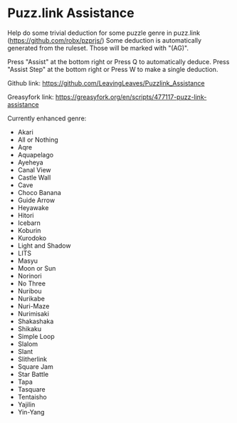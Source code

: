 # Puzz.link Assistance
Help do some trivial deduction for some puzzle genre in puzz.link (https://github.com/robx/pzprjs/)
Some deduction is automatically generated from the ruleset. Those will be marked with "(AG)".

Press "Assist" at the bottom right or Press Q to automatically deduce.
Press "Assist Step" at the bottom right or Press W to make a single deduction.

Github link:
https://github.com/LeavingLeaves/Puzzlink_Assistance

Greasyfork link:
https://greasyfork.org/en/scripts/477117-puzz-link-assistance

Currently enhanced genre:
* Akari
* All or Nothing
* Aqre
* Aquapelago
* Ayeheya
* Canal View
* Castle Wall
* Cave
* Choco Banana
* Guide Arrow
* Heyawake
* Hitori
* Icebarn
* Koburin
* Kurodoko
* Light and Shadow
* LITS
* Masyu
* Moon or Sun
* Norinori
* No Three
* Nuribou
* Nurikabe
* Nuri-Maze
* Nurimisaki
* Shakashaka
* Shikaku
* Simple Loop
* Slalom
* Slant
* Slitherlink
* Square Jam
* Star Battle
* Tapa
* Tasquare
* Tentaisho
* Yajilin
* Yin-Yang